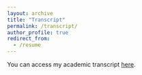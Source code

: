 ```yaml
---
layout: archive
title: "Transcript"
permalink: /transcript/
author_profile: true
redirect_from:
  - /resume
---
```



You can access my academic transcript [here](https://drive.google.com/drive/folders/1pGDyK5U053IgaOe-mtiDILQMsukEwXx0?usp=sharing).